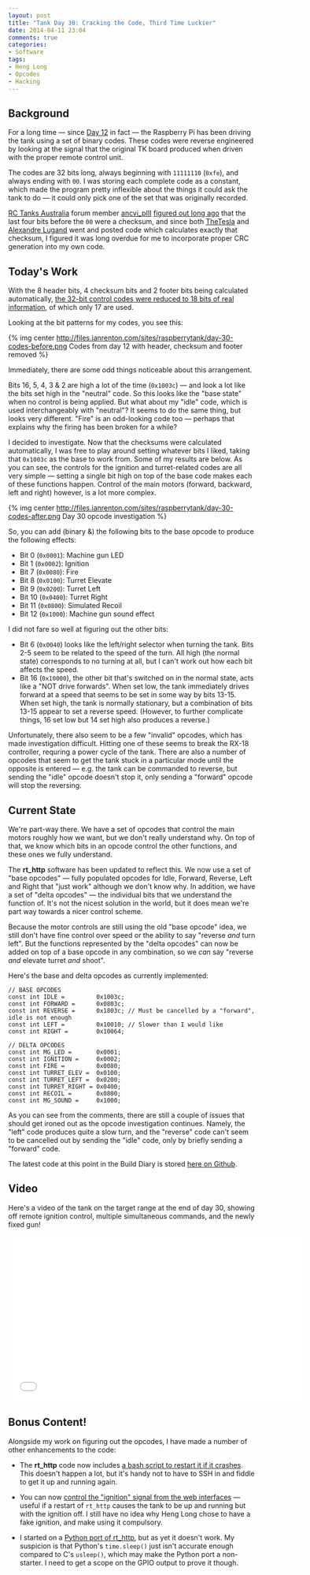 ```yaml
---
layout: post
title: "Tank Day 30: Cracking the Code, Third Time Luckier"
date: 2014-04-11 23:04
comments: true
categories: 
- Software
tags:
- Heng Long
- Opcodes
- Hacking
---
```


Background
----------

For a long time &mdash; since [Day 12](http://raspberrytank.ianrenton.com/day-12-cracking-the-code-redux/) in fact &mdash; the Raspberry Pi has been driving the tank using a set of binary codes. These codes were reverse engineered by looking at the signal that the original TK board produced when driven with the proper remote control unit.

The codes are 32 bits long, always beginning with `11111110` (`0xfe`), and always ending with `00`. I was storing each complete code as a constant, which made the program pretty inflexible about the things it could ask the tank to do &mdash; it could only pick one of the set that was originally recorded.

[RC Tanks Australia](http://www.rctanksaustralia.com/) forum member [ancvi_pIII](http://www.rctanksaustralia.com/forum/memberlist.php?mode=viewprofile&u=299) [figured out long ago](http://www.rctanksaustralia.com/forum/viewtopic.php?p=1397#p1397) that the last four bits before the `00` were a checksum, and since both [TheTesla](https://github.com/TheTesla/raspberrytank/commit/59f2e20f6923b1be4c1ccd5c44e034ad246dbcae) and [Alexandre Lugand](https://github.com/alexandrelugand/RaspiTank/blob/master/RaspiTank/Command.cpp) went and posted code which calculates exactly that checksum, I figured it was long overdue for me to incorporate proper CRC generation into my own code.


Today's Work
------------

With the 8 header bits, 4 checksum bits and 2 footer bits being calculated automatically, [the 32-bit control codes were reduced to 18 bits of real information](https://github.com/ianrenton/raspberrytank/commit/27b01897f63922ebfe15e289b774796528ced334), of which only 17 are used.

Looking at the bit patterns for my codes, you see this:

{% img center http://files.ianrenton.com/sites/raspberrytank/day-30-codes-before.png Codes from day 12 with header, checksum and footer removed %}

Immediately, there are some odd things noticeable about this arrangement.

Bits 16, 5, 4, 3 & 2 are high a lot of the time (`0x1003c`) &mdash; and look a lot like the bits set high in the "neutral" code. So this looks like the "base state" when no control is being applied. But what about my "idle" code, which is used interchangeably with "neutral"? It seems to do the same thing, but looks very different. "Fire" is an odd-looking code too &mdash; perhaps that explains why the firing has been broken for a while?

I decided to investigate. Now that the checksums were calculated automatically, I was free to play around setting whatever bits I liked, taking that `0x1003c` as the base to work from. Some of my results are below. As you can see, the controls for the ignition and turret-related codes are all very simple &mdash; setting a single bit high on top of the base code makes each of these functions happen. Control of the main motors (forward, backward, left and right) however, is a lot more complex.

{% img center http://files.ianrenton.com/sites/raspberrytank/day-30-codes-after.png Day 30 opcode investigation %}

So, you can add (binary &) the following bits to the base opcode to produce the following effects:

* Bit 0 (`0x0001`): Machine gun LED
* Bit 1 (`0x0002`): Ignition
* Bit 7 (`0x0080`): Fire
* Bit 8 (`0x0100`): Turret Elevate
* Bit 9 (`0x0200`): Turret Left
* Bit 10 (`0x0400`): Turret Right
* Bit 11 (`0x0800`): Simulated Recoil
* Bit 12 (`0x1000`): Machine gun sound effect

I did not fare so well at figuring out the other bits:

* Bit 6 (`0x0040`) looks like the left/right selector when turning the tank. Bits 2-5 seem to be related to the speed of the turn. All high (the normal state) corresponds to no turning at all, but I can't work out how each bit affects the speed.
* Bit 16 (`0x10000`), the other bit that's switched on in the normal state, acts like a "NOT drive forwards". When set low, the tank immediately drives forward at a speed that seems to be set in some way by bits 13-15. When set high, the tank is normally stationary, but a combination of bits 13-15 appear to set a reverse speed. (However, to further complicate things, 16 set low but 14 set high also produces a reverse.)

Unfortunately, there also seem to be a few "invalid" opcodes, which has made investigation difficult. Hitting one of these seems to break the RX-18 controller, requring a power cycle of the tank. There are also a number of opcodes that seem to get the tank stuck in a particular mode until the opposite is entered &mdash; e.g. the tank can be commanded to reverse, but sending the "idle" opcode doesn't stop it, only sending a "forward" opcode will stop the reversing.


Current State
-------------

We're part-way there. We have a set of opcodes that control the main motors roughly how we want, but we don't really understand why. On top of that, we know which bits in an opcode control the other functions, and these ones we fully understand.

The **rt_http** software has been updated to reflect this. We now use a set of "base opcodes" &mdash; fully populated opcodes for Idle, Forward, Reverse, Left and Right that "just work" although we don't know why. In addition, we have a set of "delta opcodes" &mdash; the individual bits that we understand the function of. It's not the nicest solution in the world, but it does mean we're part way towards a nicer control scheme.

Because the motor controls are still using the old "base opcode" idea, we still don't have fine control over speed or the ability to say "reverse *and* turn left". But the functions represented by the "delta opcodes" can now be added on top of a base opcode in any combination, so we *can* say "reverse *and* elevate turret *and* shoot".

Here's the base and delta opcodes as currently implemented:

```
// BASE OPCODES
const int IDLE =         0x1003c;
const int FORWARD =      0x0803c;
const int REVERSE =      0x1803c; // Must be cancelled by a "forward", idle is not enough
const int LEFT =         0x10010; // Slower than I would like
const int RIGHT =        0x10064;

// DELTA OPCODES
const int MG_LED =       0x0001;
const int IGNITION =     0x0002;
const int FIRE =         0x0080;
const int TURRET_ELEV =  0x0100;
const int TURRET_LEFT =  0x0200;
const int TURRET_RIGHT = 0x0400;
const int RECOIL =       0x0800;
const int MG_SOUND =     0x1000;
```

As you can see from the comments, there are still a couple of issues that should get ironed out as the opcode investigation continues. Namely, the "left" code produces quite a slow turn, and the "reverse" code can't seem to be cancelled out by sending the "idle" code, only by briefly sending a "forward" code.

The latest code at this point in the Build Diary is stored [here on Github](https://github.com/ianrenton/raspberrytank/tree/1dd588826808c8be1d53a0ddfdc6faf181bde119).

Video
-----

Here's a video of the tank on the target range at the end of day 30, showing off remote ignition control, multiple simultaneous commands, and the newly fixed gun!

<center><iframe src="//player.vimeo.com/video/91786149" width="600" height="337" frameborder="0" webkitallowfullscreen="" mozallowfullscreen="" allowfullscreen=""></iframe></center>


Bonus Content!
--------------

Alongside my work on figuring out the opcodes, I have made a number of other enhancements to the code:

* The **rt_http** code now includes [a bash script to restart it if it crashes](https://github.com/ianrenton/raspberrytank/blob/master/rt_http/rt_http.sh). This doesn't happen a lot, but it's handy not to have to SSH in and fiddle to get it up and running again.

* You can now [control the "ignition" signal from the web interfaces](https://github.com/ianrenton/raspberrytank/commit/d3f3d7cc5d88b537260ad2077ec20dc7ed714ba9) &mdash; useful if a restart of `rt_http` causes the tank to be up and running but with the ignition off. I still have no idea why Heng Long chose to have a fake ignition, and make using it compulsory.

* I started on a [Python port of rt_http](https://github.com/ianrenton/raspberrytank/blob/c22c9abd466328b43b5425593e47c3abd430e3ea/rt_py/rt.py), but as yet it doesn't work. My suspicion is that Python's `time.sleep()` just isn't accurate enough compared to C's `usleep()`, which may make the Python port a non-starter. I need to get a scope on the GPIO output to prove it though.